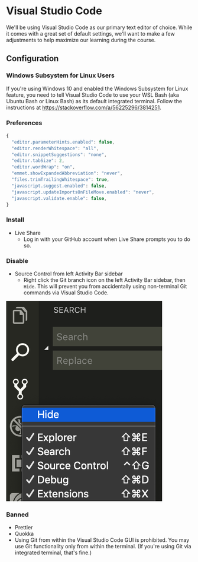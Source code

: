 # Visual Studio Code

We'll be using Visual Studio Code as our primary text editor of choice. While it comes with a great set of default settings, we'll want to make a few adjustments to help maximize our learning during the course.

## Configuration

### Windows Subsystem for Linux Users

If you're using Windows 10 and enabled the Windows Subsystem for Linux feature, you need to tell Visual Studio Code to use your WSL Bash (aka Ubuntu Bash or Linux Bash) as its default integrated terminal. Follow the instructions at https://stackoverflow.com/a/56225296/3814251.

### Preferences

```javascript
{
  "editor.parameterHints.enabled": false,
  "editor.renderWhitespace": "all",
  "editor.snippetSuggestions": "none",
  "editor.tabSize": 2,
  "editor.wordWrap": "on",
  "emmet.showExpandedAbbreviation": "never",
  "files.trimTrailingWhitespace": true,
  "javascript.suggest.enabled": false,
  "javascript.updateImportsOnFileMove.enabled": "never",
  "javascript.validate.enable": false,
}
```

### Install

* Live Share
  * Log in with your GitHub account when Live Share prompts you to do so.

### Disable

* Source Control from left Activity Bar sidebar
  * Right click the Git branch icon on the left Activity Bar sidebar, then `Hide`. This will prevent you from accidentally using non-terminal Git commands via Visual Studio Code.

![](.gitbook/assets/image.png)

### Banned 

* Prettier
* Quokka
* Using Git from within the Visual Studio Code GUI is prohibited. You may use Git functionality only from within the terminal. \(If you're using Git via integrated terminal, that's fine.\)


